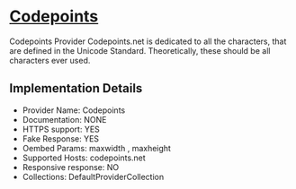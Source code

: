 # [Codepoints](https://codepoints.net)

Codepoints Provider
Codepoints.net is dedicated to all the characters, that
are defined in the Unicode Standard. Theoretically, these should be all
characters ever used.

## Implementation Details

- Provider
Name: Codepoints
- Documentation: NONE
- HTTPS support: YES
- Fake Response: YES
- Oembed Params: maxwidth , maxheight
- Supported Hosts: codepoints.net
- Responsive response: NO
- Collections: DefaultProviderCollection



